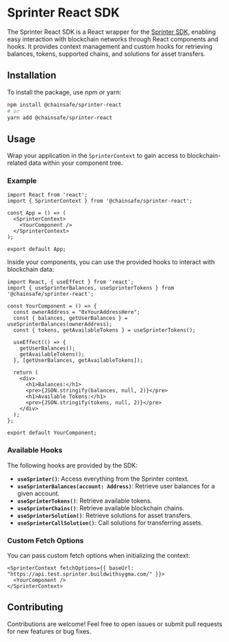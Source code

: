 # Sprinter React SDK

The Sprinter React SDK is a React wrapper for the [Sprinter SDK](https://github.com/ChainSafe/sprinter-sdk), enabling easy interaction with blockchain networks through React components and hooks. It provides context management and custom hooks for retrieving balances, tokens, supported chains, and solutions for asset transfers.

## Installation

To install the package, use npm or yarn:

```bash
npm install @chainsafe/sprinter-react
# or
yarn add @chainsafe/sprinter-react
```

## Usage

Wrap your application in the `SprinterContext` to gain access to blockchain-related data within your component tree.

### Example

```tsx
import React from 'react';
import { SprinterContext } from '@chainsafe/sprinter-react';

const App = () => (
  <SprinterContext>
    <YourComponent />
  </SprinterContext>
);

export default App;
```

Inside your components, you can use the provided hooks to interact with blockchain data:

```tsx
import React, { useEffect } from 'react';
import { useSprinterBalances, useSprinterTokens } from '@chainsafe/sprinter-react';

const YourComponent = () => {
  const ownerAddress = "0xYourAddressHere";
  const { balances, getUserBalances } = useSprinterBalances(ownerAddress);
  const { tokens, getAvailableTokens } = useSprinterTokens();

  useEffect(() => {
    getUserBalances();
    getAvailableTokens();
  }, [getUserBalances, getAvailableTokens]);

  return (
    <div>
      <h1>Balances:</h1>
      <pre>{JSON.stringify(balances, null, 2)}</pre>
      <h1>Available Tokens:</h1>
      <pre>{JSON.stringify(tokens, null, 2)}</pre>
    </div>
  );
};

export default YourComponent;
```

### Available Hooks

The following hooks are provided by the SDK:

- **`useSprinter()`**: Access everything from the Sprinter context.
- **`useSprinterBalances(account: Address)`**: Retrieve user balances for a given account.
- **`useSprinterTokens()`**: Retrieve available tokens.
- **`useSprinterChains()`**: Retrieve available blockchain chains.
- **`useSprinterSolution()`**: Retrieve solutions for asset transfers.
- **`useSprinterCallSolution()`**: Call solutions for transferring assets.

### Custom Fetch Options

You can pass custom fetch options when initializing the context:

```tsx
<SprinterContext fetchOptions={{ baseUrl: "https://api.test.sprinter.buildwithsygma.com/" }}>
  <YourComponent />
</SprinterContext>
```

## Contributing

Contributions are welcome! Feel free to open issues or submit pull requests for new features or bug fixes.
